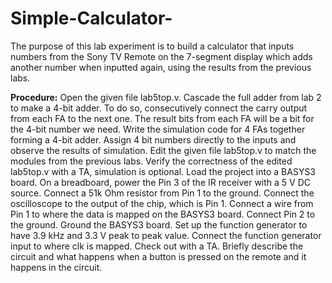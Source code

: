 # Simple-Calculator-
The purpose of this lab experiment is to build a calculator that inputs numbers from the Sony TV Remote on the 7-segment display which adds another number when inputted again, using the results from the previous labs.

**Procedure:**
Open the given file lab5top.v.
Cascade the full adder from lab 2 to make a 4-bit adder.
To do so, consecutively connect the carry output from each FA to the next one.
The result bits from each FA will be a bit for the 4-bit number we need.
Write the simulation code for 4 FAs together forming a 4-bit adder.
Assign 4 bit numbers directly to the inputs and observe the results of simulation.
Edit the given file lab5top.v to match the modules from the previous labs.
Verify the correctness of the edited lab5top.v with a TA, simulation is optional.
Load the project into a BASYS3 board.
On a breadboard, power the Pin 3 of the IR receiver with a 5 V DC source.
Connect a 51k Ohm resistor from Pin 1 to the ground.
Connect the oscilloscope to the output of the chip, which is Pin 1.
Connect a wire from Pin 1 to where the data is mapped on the BASYS3 board.
Connect Pin 2 to the ground.
Ground the BASYS3 board.
Set up the function generator to have 3.9 kHz and 3.3 V peak to peak value.
Connect the function generator input to where clk is mapped.
Check out with a TA.
Briefly describe the circuit and what happens when a button is pressed on the remote and it happens in the circuit.
